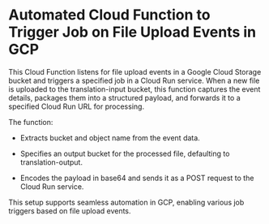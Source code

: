 # Automated Cloud Function to Trigger Job on File Upload Events in GCP
This Cloud Function listens for file upload events in a Google Cloud Storage bucket and triggers a specified job in a Cloud Run service. When a new file is uploaded to the translation-input bucket, this function captures the event details, packages them into a structured payload, and forwards it to a specified Cloud Run URL for processing.

The function:

  - Extracts bucket and object name from the event data.
 
  - Specifies an output bucket for the processed file, defaulting to translation-output.

  - Encodes the payload in base64 and sends it as a POST request to the Cloud Run service.
 

This setup supports seamless automation in GCP, enabling various job triggers based on file upload events.
